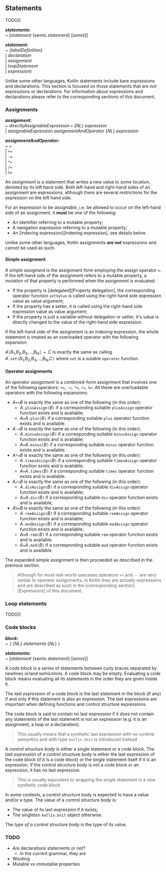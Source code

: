 ## Statements

TODO()

**_statements_:**  
  ~  [_statement_ {semis _statement_} [_semis_]]   

**_statement_:**  
  ~  {_labelDefinition_}   
    ( _declaration_   
    | _assignment_   
    | _loopStatement_   
    | _expression_)   

Unlike some other languages, Kotlin statements include bare expressions and declarations.
This section is focused on those statements that are *not* expressions or declarations.
For information about expressions and declarations please refer to the corresponding
sections of this document.

### Assignments

**_assignment_:**  
  ~  _directlyAssignableExpression_ `=` {_NL_} _expression_   
    | _assignableExpression_ _assignmentAndOperator_ {_NL_} _expression_   

**_assignmentAndOperator_:**  
  ~  `=`   
    | `+=`   
    | `-=`   
    | `*=`   
    | `/=`   
    | `%=`   

An *assignment* is a statement that writes a new value to some location, denoted
by its left hand side. Both left-hand and right-hand sides of an assignment are
expressions, although there are several restrictions for the expression on the
left hand side.

For an expression to be *assignable*, i.e. be allowed to occur on the left-hand
side of an assignment, it **must** be one of the following:

- An identifier referring to a mutable property;
- A navigation expression referring to a mutable property;
- An [indexing expression][Indexing expression], see details below.

Unlike some other languages, Kotlin assignments **are not** expressions and cannot
be used as such.

#### Simple assignment

A *simple assigment* is the assignment form employing the assign operator `=`.
If the left-hand side of the assignment refers to a mutable property, a mutation of
that property is performed when the assignment is evaluated:

- If the property is [delegated][Property delegation], the corresponding operator
  function `setValue` is called using the right-hand side expression value as value argument;
- If the property has a setter, it is called using the right-hand side expression value as
  value argument;
- If the property is just a variable without delegation or setter, it's value is directly changed
  to the value of the right-hand side expression.

If the left-hand side of the assignment is an indexing expression, the whole statement
is treated as an overloaded operator with the following expansion:

$A$`[`$B_1$,$B_2$,$B_3$,...,$B_N$`] = `$C$ is exactly the same as calling
$A$`.set(`$B_1$,$B_2$,$B_3$,...,$B_N$,$C$`)` where `set` is a sutable `operator`
function.

#### Operator assignments

An *operator assignment* is a combined-form assignment that involves one of the following
operators: `+=`, `-=`, `*=`, `/=`, `%=`. All these are overloadable operators with the
following expansions:

- $A$`+=`$B$ is exactly the same as one of the following (in this order):
    - $A$`.plusAssign(`$B$`)` if a corresponding suitable `plusAssign` operator function
      exists and is available;
    - $A$` = `$A$`.plus(`$B$`)` if a corresponding suitable `plus` operator function exists
      and is available.
- $A$`-=`$B$ is exactly the same as one of the following (in this order):
    - $A$`.minusAssign(`$B$`)` if a corresponding suitable `minusAssign` operator function
      exists and is available;
    - $A$` = `$A$`.minus(`$B$`)` if a corresponding suitable `minus` operator function exists
      and is available.
- $A$`*=`$B$ is exactly the same as one of the following (in this order):
    - $A$`.timesAssign(`$B$`)` if a corresponding suitable `timesAssign` operator function
      exists and is available;
    - $A$` = `$A$`.times(`$B$`)` if a corresponding suitable `times` operator function exists
      and is available.
- $A$`/=`$B$ is exactly the same as one of the following (in this order):
    - $A$`.divAssign(`$B$`)` if a corresponding suitable `divAssign` operator function
      exists and is available;
    - $A$` = `$A$`.div(`$B$`)` if a corresponding suitable `div` operator function exists
      and is available;
- $A$`%=`$B$ is exactly the same as one of the following (in this order):
    - $A$`.remAssign(`$B$`)` if a corresponding suitable `remAssign` operator function
      exists and is available;
    - $A$`.modAssign(`$B$`)` if a corresponding suitable `modAssign` operator function
      exists and is available;
    - $A$` = `$A$`.rem(`$B$`)` if a corresponding suitable `rem` operator function
      exists and is available.
    - $A$` = `$A$`.mod(`$B$`)` if a corresponding suitable `mod` operator function
      exists and is available.

The expanded simple assignment is then proceeded as described in the previous
section.

> Although for most real-world usecases operators `++` and `--` are very similar to
> operator assignments, in Kotlin they are actually expressions and are described as such
> in the [corresponding section][Expressions] of this document.

### Loop statements

TODO()

### Code blocks

**_block_:**  
  ~  `{` {_NL_} _statements_ {_NL_} `}`   

**_statements_:**  
  ~  [_statement_ {semis _statement_} [_semis_]]   

A *code block* is a series of statements between curly braces separated by
newlines or/and semicolons. A code block may be empty. Evaluating a code block
means evaluating all its statements in the order they are given inside it.

The *last expression* of a code block is the last statement in the block (if any)
if and only if this statement is also an expression. The last expressions are
important when defining functions and control structure expressions.

The code block is said to contain no last expression if it does not contain
any statements of the last statement is not an expression (e.g. it is an assignment,
a loop or a declaration).

> This usually means that a synthetic last expression with no runtime semantics and
> with type `kotlin.Unit` is introduced instead

A *control structure body* is either a single statement or a code block. The *last expression*
of a control structure body is either the last expression of the code block
(if it is a code block) or the single statement itself if it is an expression.
If the control structure body is not a code block or an expression, it has no
last expression.

> This is usually equivalent to wrapping the single statement in a new synthetic
> code block

In some contexts, a control structure body is expected to have a value and/or a type.
The value of a control structure body is:

- The value of its last expression if it exists;
- The singleton `kotlin.Unit` object otherwise.

The *type of a control structure body* is the type of its value.

### TODO

- Are declarations statements or not?
    - In the current grammar, they are
- Wording
- Mutable vs immutable properties
